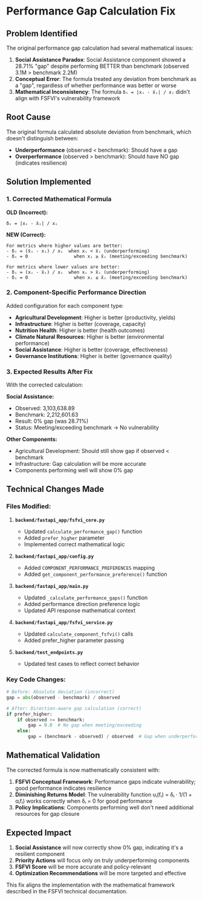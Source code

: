 # Performance Gap Calculation Fix

## Problem Identified

The original performance gap calculation had several mathematical issues:

1. **Social Assistance Paradox**: Social Assistance component showed a 28.71% "gap" despite performing BETTER than benchmark (observed 3.1M > benchmark 2.2M)
2. **Conceptual Error**: The formula treated any deviation from benchmark as a "gap", regardless of whether performance was better or worse
3. **Mathematical Inconsistency**: The formula `δᵢ = |xᵢ - x̄ᵢ| / xᵢ` didn't align with FSFVI's vulnerability framework

## Root Cause

The original formula calculated absolute deviation from benchmark, which doesn't distinguish between:
- **Underperformance** (observed < benchmark): Should have a gap
- **Overperformance** (observed > benchmark): Should have NO gap (indicates resilience)

## Solution Implemented

### 1. Corrected Mathematical Formula

**OLD (Incorrect):**
```
δᵢ = |xᵢ - x̄ᵢ| / xᵢ
```

**NEW (Correct):**
```
For metrics where higher values are better:
- δᵢ = (x̄ᵢ - xᵢ) / xᵢ  when xᵢ < x̄ᵢ (underperforming)
- δᵢ = 0                 when xᵢ ≥ x̄ᵢ (meeting/exceeding benchmark)

For metrics where lower values are better:
- δᵢ = (xᵢ - x̄ᵢ) / xᵢ  when xᵢ > x̄ᵢ (underperforming)
- δᵢ = 0                 when xᵢ ≤ x̄ᵢ (meeting/exceeding benchmark)
```

### 2. Component-Specific Performance Direction

Added configuration for each component type:
- **Agricultural Development**: Higher is better (productivity, yields)
- **Infrastructure**: Higher is better (coverage, capacity)
- **Nutrition Health**: Higher is better (health outcomes)
- **Climate Natural Resources**: Higher is better (environmental performance)
- **Social Assistance**: Higher is better (coverage, effectiveness)
- **Governance Institutions**: Higher is better (governance quality)

### 3. Expected Results After Fix

With the corrected calculation:

**Social Assistance:**
- Observed: 3,103,638.89
- Benchmark: 2,212,601.63
- Result: 0% gap (was 28.71%)
- Status: Meeting/exceeding benchmark → No vulnerability

**Other Components:**
- Agricultural Development: Should still show gap if observed < benchmark
- Infrastructure: Gap calculation will be more accurate
- Components performing well will show 0% gap

## Technical Changes Made

### Files Modified:

1. **`backend/fastapi_app/fsfvi_core.py`**
   - Updated `calculate_performance_gap()` function
   - Added `prefer_higher` parameter
   - Implemented correct mathematical logic

2. **`backend/fastapi_app/config.py`**
   - Added `COMPONENT_PERFORMANCE_PREFERENCES` mapping
   - Added `get_component_performance_preference()` function

3. **`backend/fastapi_app/main.py`**
   - Updated `_calculate_performance_gaps()` function
   - Added performance direction preference logic
   - Updated API response mathematical context

4. **`backend/fastapi_app/fsfvi_service.py`**
   - Updated `calculate_component_fsfvi()` calls
   - Added prefer_higher parameter passing

5. **`backend/test_endpoints.py`**
   - Updated test cases to reflect correct behavior

### Key Code Changes:

```python
# Before: Absolute deviation (incorrect)
gap = abs(observed - benchmark) / observed

# After: Direction-aware gap calculation (correct)
if prefer_higher:
    if observed >= benchmark:
        gap = 0.0  # No gap when meeting/exceeding
    else:
        gap = (benchmark - observed) / observed  # Gap when underperforming
```

## Mathematical Validation

The corrected formula is now mathematically consistent with:

1. **FSFVI Conceptual Framework**: Performance gaps indicate vulnerability; good performance indicates resilience
2. **Diminishing Returns Model**: The vulnerability function υᵢ(fᵢ) = δᵢ · 1/(1 + αᵢfᵢ) works correctly when δᵢ = 0 for good performance
3. **Policy Implications**: Components performing well don't need additional resources for gap closure

## Expected Impact

1. **Social Assistance** will now correctly show 0% gap, indicating it's a resilient component
2. **Priority Actions** will focus only on truly underperforming components
3. **FSFVI Score** will be more accurate and policy-relevant
4. **Optimization Recommendations** will be more targeted and effective

This fix aligns the implementation with the mathematical framework described in the FSFVI technical documentation. 